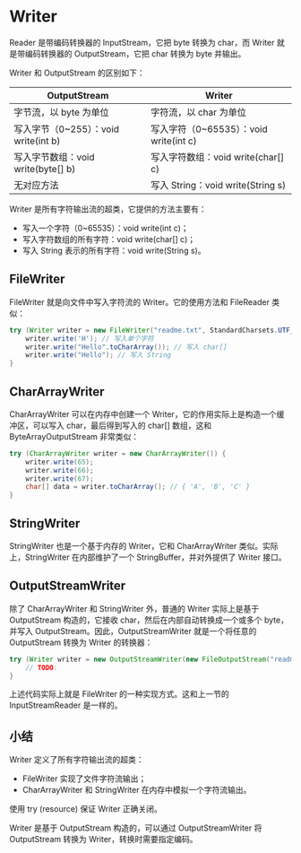 # **Writer**


Reader 是带编码转换器的 InputStream，它把 byte 转换为 char，而 Writer 就是带编码转换器的 OutputStream，它把 char 转换为 byte 并输出。

Writer 和 OutputStream 的区别如下：


| OutputStream | Writer | 
| -- | -- |  
| 字节流，以 byte 为单位 | 字符流，以 char 为单位 | 
| 写入字节（0~255）：void write(int b) | 写入字符（0~65535）：void write(int c) | 
| 写入字节数组：void write(byte[] b) | 写入字符数组：void write(char[] c) | 
| 无对应方法 | 写入 String：void write(String s) | 


Writer 是所有字符输出流的超类，它提供的方法主要有：

- 写入一个字符（0~65535）：void write(int c)；
- 写入字符数组的所有字符：void write(char[] c)；
- 写入 String 表示的所有字符：void write(String s)。


## FileWriter

FileWriter 就是向文件中写入字符流的 Writer。它的使用方法和 FileReader 类似：


```java
try (Writer writer = new FileWriter("readme.txt", StandardCharsets.UTF_8)) {
    writer.write('H'); // 写入单个字符
    writer.write("Hello".toCharArray()); // 写入 char[]
    writer.write("Hello"); // 写入 String
}
```


## CharArrayWriter

CharArrayWriter 可以在内存中创建一个 Writer，它的作用实际上是构造一个缓冲区，可以写入 char，最后得到写入的 char[] 数组，这和 ByteArrayOutputStream 非常类似：


```java
try (CharArrayWriter writer = new CharArrayWriter()) {
    writer.write(65);
    writer.write(66);
    writer.write(67);
    char[] data = writer.toCharArray(); // { 'A', 'B', 'C' }
}
```


## StringWriter

StringWriter 也是一个基于内存的 Writer，它和 CharArrayWriter 类似。实际上，StringWriter 在内部维护了一个 StringBuffer，并对外提供了 Writer 接口。


## OutputStreamWriter

除了 CharArrayWriter 和 StringWriter 外，普通的 Writer 实际上是基于 OutputStream 构造的，它接收 char，然后在内部自动转换成一个或多个 byte，并写入 OutputStream。因此，OutputStreamWriter 就是一个将任意的 OutputStream 转换为 Writer 的转换器：

```java
try (Writer writer = new OutputStreamWriter(new FileOutputStream("readme.txt"), "UTF-8")) {
    // TODO:
}
```

上述代码实际上就是 FileWriter 的一种实现方式。这和上一节的 InputStreamReader 是一样的。


## 小结

Writer 定义了所有字符输出流的超类：

- FileWriter 实现了文件字符流输出；
- CharArrayWriter 和 StringWriter 在内存中模拟一个字符流输出。

使用 try (resource) 保证 Writer 正确关闭。

Writer 是基于 OutputStream 构造的，可以通过 OutputStreamWriter 将 OutputStream 转换为 Writer，转换时需要指定编码。


